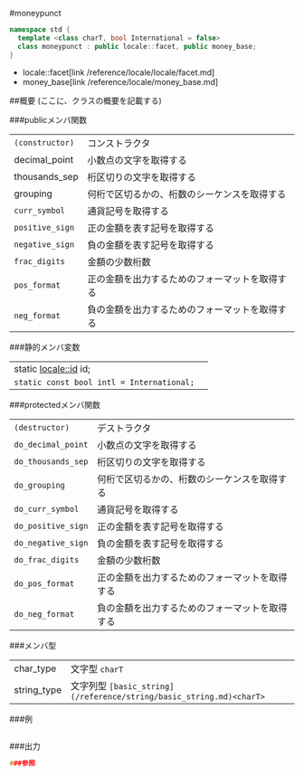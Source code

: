 #moneypunct
```cpp
namespace std {
  template <class charT, bool International = false>
  class moneypunct : public locale::facet, public money_base;
}
```
* locale::facet[link /reference/locale/locale/facet.md]
* money_base[link /reference/locale/money_base.md]

##概要
(ここに、クラスの概要を記載する)

###publicメンバ関数

| | |
|---------------------------------------------------------------------------|-----------------------------------------------------------------------|
| `(constructor)` | コンストラクタ |
| decimal_point | 小数点の文字を取得する |
| thousands_sep | 桁区切りの文字を取得する |
| grouping | 何桁で区切るかの、桁数のシーケンスを取得する |
| `curr_symbol` | 通貨記号を取得する |
| `positive_sign` | 正の金額を表す記号を取得する |
| `negative_sign` | 負の金額を表す記号を取得する |
| `frac_digits` | 金額の少数桁数 |
| `pos_format` | 正の金額を出力するためのフォーマットを取得する |
| `neg_format` | 負の金額を出力するためのフォーマットを取得する |

###静的メンバ変数

| | |
|---------------------------------------------------------------------------------------------------------------------------------------------------------------------------------------------------------------------------------------------------------------|--|
| static [locale::id](/reference/locale/locale/id.md) id; |  |
| `static const bool intl = International;` |  |

###protectedメンバ関数

| | |
|-------------------------------|-----------------------------------------------------------------------|
| `(destructor)` | デストラクタ |
| `do_decimal_point` | 小数点の文字を取得する |
| `do_thousands_sep` | 桁区切りの文字を取得する |
| `do_grouping` | 何桁で区切るかの、桁数のシーケンスを取得する |
| `do_curr_symbol` | 通貨記号を取得する |
| `do_positive_sign` | 正の金額を表す記号を取得する |
| `do_negative_sign` | 負の金額を表す記号を取得する |
| `do_frac_digits` | 金額の少数桁数 |
| `do_pos_format` | 正の金額を出力するためのフォーマットを取得する |
| `do_neg_format` | 負の金額を出力するためのフォーマットを取得する |

###メンバ型

| | |
|-------------------------------------------------------------------------|-----------------------------------------------------------------------------------------------------------------------------------|
| char_type | 文字型 `charT` |
| string_type | 文字列型 `[basic_string](/reference/string/basic_string.md)<charT>` |

###例

```cpp
```

###出力
```cpp
###参照
```

